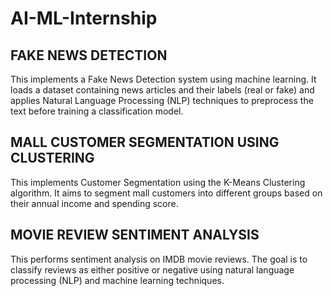 # AI-ML-Internship

## FAKE NEWS DETECTION

This implements a Fake News Detection system using machine learning. It loads a dataset containing news articles and their labels (real or fake) and applies Natural Language Processing (NLP) techniques to preprocess the text before training a classification model.

## MALL CUSTOMER SEGMENTATION USING CLUSTERING

This implements Customer Segmentation using the K-Means Clustering algorithm. It aims to segment mall customers into different groups based on their annual income and spending score.

## MOVIE REVIEW SENTIMENT ANALYSIS

This performs sentiment analysis on IMDB movie reviews. The goal is to classify reviews as either positive or negative using natural language processing (NLP) and machine learning techniques.


